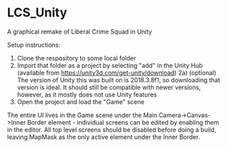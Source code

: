# LCS_Unity
A graphical remake of Liberal Crime Squad in Unity

Setup instructions:
1) Clone the respository to some local folder
2) Import that folder as a project by selecting "add" in the Unity Hub (available from https://unity3d.com/get-unity/download)
2a) (optional) The version of Unity this was built on is 2018.3.8f1, so downloading that version is ideal. It should still be compatible with newer versions, however, as it mostly does not use Unity features
3) Open the project and load the "Game" scene

The entire UI lives in the Game scene under the Main Camera->Canvas->Inner Border element - individual screens can be edited by enabling them in the editor. All top level screens should be disabled before doing a build, leaving MapMask as the only active element under the Inner Border.
